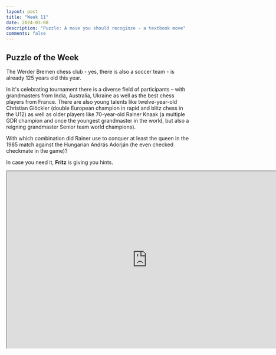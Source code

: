 ```yaml
---
layout: post
title: "Week 11"
date: 2024-03-08
description: "Puzzle: A move you should recoginze - a textbook move"
comments: false
---
```


## Puzzle of the Week

The Werder Bremen chess club - yes, there is also a soccer team - is already 125 years old this year.

In it's celebrating tournament there is a diverse field of participants – with grandmasters from India, Australia, Ukraine as well as the best chess players from France. There are also young talents like twelve-year-old Christian Glöckler (double European champion in rapid and blitz chess in the U12) as well as older players like 70-year-old Rainer Knaak (a multiple GDR champion and once the youngest grandmaster in the world, but also a reigning grandmaster Senior team world champions).

With which combination did Rainer use to conquer at least the queen in the 1985 match against the Hungarian András Adorján (he even checked checkmate in the game)?

In case you need it, **Fritz** is giving you hints.

<iframe src="https://fritz.chessbase.com?fen=r4rk1/p1p2pp1/bp2p2q/n2p3N/1bPP1P2/2N2Q2/PPB3P1/R3K2R w KQ - 0 1" style="width:760px;height:480px"></iframe>



